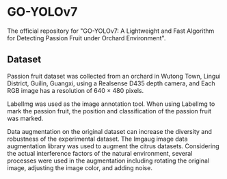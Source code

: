# GO-YOLOv7
The official repository for "GO-YOLOv7: A Lightweight and Fast Algorithm for Detecting Passion Fruit under Orchard Environment".

## Dataset
Passion fruit dataset was collected from an orchard in Wutong Town, Lingui District, Guilin, Guangxi, using a Realsense D435 depth camera, and Each RGB image has a resolution of 640 × 480 pixels.

LabelImg was used as the image annotation tool. When using LabelImg to mark the passion fruit, the position and classification of the passion fruit was marked. 

Data augmentation on the original dataset can increase the diversity and robustness of the experimental dataset. The Imgaug image data augmentation library was used to augment the citrus datasets. Considering the actual interference factors of the natural environment, several processes were used in the augmentation including rotating the original image, adjusting the image color, and adding noise. 

